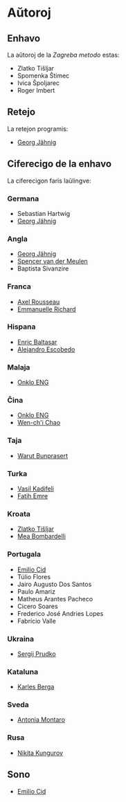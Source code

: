 # Aŭtoroj

## Enhavo 

La aŭtoroj de la *Zagreba metodo* estas:

- Zlatko Tišljar
- Spomenka Štimec
- Ivica Špoljarec
- Roger Imbert

## Retejo

La retejon programis:

- [Georg Jähnig](https://github.com/georgjaehnig/)

## Ciferecigo de la enhavo

La ciferecigon faris laŭlingve:

### Germana

- Sebastian Hartwig
- [Georg Jähnig](https://github.com/georgjaehnig/)

### Angla

- [Georg Jähnig](https://github.com/georgjaehnig/)
- [Spencer van der Meulen](https://github.com/Rajzin)
- Baptista Sivanzire


### Franca

- [Axel Rousseau](https://github.com/axel584)
- [Emmanuelle Richard](https://github.com/emmrichard)

### Hispana

- [Enric Baltasar](https://github.com/EnricBaltasar)
- [Alejandro Escobedo](https://github.com/alescomu)

### Malaja

- [Onklo ENG](https://github.com/onklo/)

### Ĉina

- [Onklo ENG](https://github.com/onklo/)
- [Wen-ch'i Chao](https://github.com/Fujurungga)

### Taja

- [Warut Bunprasert](https://github.com/warut92)

### Turka

- [Vasil Kadifeli](https://github.com/vasilkadifeli)
- [Fatih Emre](https://github.com/fatihemre1)

### Kroata

- [Zlatko Tišljar](https://github.com/ztisljar)
- [Mea Bombardelli](https://github.com/umanto)
 
### Portugala

- [Emilio Cid](https://github.com/EmilioCid)
- Túlio Flores
- Jairo Augusto Dos Santos
- Paulo Amariz
- Matheus Arantes Pacheco
- Cicero Soares 
- Frederico José Andries Lopes
- Fabrício Valle

### Ukraina

- [Sergij Prudko](https://github.com/sacerdoto)

### Kataluna

- [Karles Berga](https://github.com/karulo)

### Sveda

- [Antonia Montaro](https://github.com/AntoniaMontaro)

### Rusa

- [Nikita Kungurov](https://github.com/Seemann147)

## Sono

- [Emilio Cid](https://github.com/EmilioCid)

